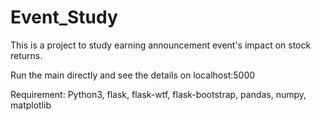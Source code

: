 # Event_Study

This is a project to study earning announcement event's impact on stock returns.

Run the main directly and see the details on localhost:5000

Requirement: Python3, flask, flask-wtf, flask-bootstrap, pandas, numpy, matplotlib
